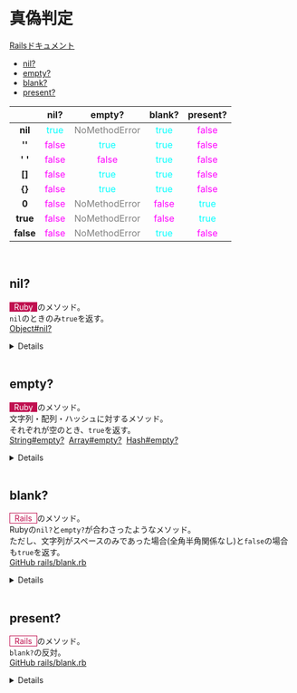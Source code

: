 # 真偽判定
[Railsドキュメント](#https://railsdoc.com/page/empty)

- [nil?](#nil)
- [empty?](#empty)
- [blank?](#blank)
- [present?](#present)

|  | nil? | empty? | blank? | present? |
|:---:|:---:|:---:|:---:|:---:|
| **nil** | <span style='color: cyan'>true</span> | <span style='color: gray'>NoMethodError</span> | <span style='color: cyan'>true</span> | <span style='color: magenta'>false</span> |
| **''** | <span style='color: magenta'>false</span> | <span style='color: cyan'>true</span> | <span style='color: cyan'>true</span> | <span style='color: magenta'>false</span> |
| **' '** | <span style='color: magenta'>false</span> | <span style='color: magenta'>false</span> | <span style='color: cyan'>true</span> | <span style='color: magenta'>false</span> |
| **[]** | <span style='color: magenta'>false</span> | <span style='color: cyan'>true</span> | <span style='color: cyan'>true</span> | <span style='color: magenta'>false</span> |
| **{}** | <span style='color: magenta'>false</span> | <span style='color: cyan'>true</span> | <span style='color: cyan'>true</span> | <span style='color: magenta'>false</span> |
| **0** | <span style='color: magenta'>false</span> | <span style='color: gray'>NoMethodError</span> | <span style='color: magenta'>false</span> | <span style='color: cyan'>true</span> |
| **true** | <span style='color: magenta'>false</span> | <span style='color: gray'>NoMethodError</span> | <span style='color: magenta'>false</span> | <span style='color: cyan'>true</span> |
| **false** | <span style='color: magenta'>false</span> | <span style='color: gray'>NoMethodError</span> | <span style='color: cyan'>true</span> | <span style='color: magenta'>false</span> |

<br>

<span id='nil'></span>
## nil?
<span style='padding: 0 .5rem; background-color: #c01050; color: white;'>Ruby</span>のメソッド。<br>
`nil`のときのみ`true`を返す。<br>
[Object#nil?](https://docs.ruby-lang.org/ja/latest/method/Object/i/nil=3f.html)

<details>

【 nil 】

```ruby
[1] pry(main)> var = nil
=> nil
[2] pry(main)> var.nil?
=> true
```

【 空 ( '' ) 】

```ruby
[1] pry(main)> var = ''
=> ""
[2] pry(main)> var.nil?
=> false
```

【 空白 ( ' ' ) 】

```ruby
[1] pry(main)> var = ' '
=> " "
[2] pry(main)> var.nil?
=> false
```

【 空の配列 ( [] ) 】

```ruby
[1] pry(main)> var = []
=> []
[2] pry(main)> var.nil?
=> false
```

【 空のハッシュ ( {} ) 】

```ruby
[1] pry(main)> var = {}
=> {}
[2] pry(main)> var.nil?
=> false
```

【 0 】

```ruby
[1] pry(main)> var = 0
=> 0
[2] pry(main)> var.nil?
=> false
```

【 true 】

```ruby
[1] pry(main)> var = true
=> true
[2] pry(main)> var.nil?
=> false
```

【 false 】

```ruby
[1] pry(main)> var = false
=> false
[2] pry(main)> var.nil?
=> false
```

</details>

<br>

<span id='empty'></span>
## empty?
<span style='padding: 0 .5rem; background-color: #c01050; color: white;'>Ruby</span>のメソッド。<br>
文字列・配列・ハッシュに対するメソッド。<br>
それぞれが空のとき、`true`を返す。<br>
[String#empty?](https://docs.ruby-lang.org/ja/latest/method/String/i/empty=3f.html)
&nbsp;[Array#empty?](https://docs.ruby-lang.org/ja/latest/method/Array/i/empty=3f.html)
&nbsp;[Hash#empty?](https://docs.ruby-lang.org/ja/latest/method/Hash/i/empty=3f.html)

<details>

【 nil 】

```ruby
[1] pry(main)> var = nil
=> nil
[2] pry(main)> var.empty?
NoMethodError: undefined method `empty?' for nil:NilClass
from (pry):1:in `<main>'
```

【 空 ( '' ) 】

```ruby
[1] pry(main)> var = ''
=> ""
[2] pry(main)> var.empty?
=> true
```

【 空白 ( ' ' ) 】

```ruby
[1] pry(main)> var = ' '
=> " "
[2] pry(main)> var.empty?
=> false
```

【 空の配列 ( [] ) 】

```ruby
[1] pry(main)> var = []
=> []
[2] pry(main)> var.empty?
=> true
```

【 空のハッシュ ( {} ) 】

```ruby
[1] pry(main)> var = {}
=> {}
[2] pry(main)> var.empty?
=> true
```

【 0 】

```ruby
[1] pry(main)> var = 0
=> 0
[2] pry(main)> var.empty?
NoMethodError: undefined method `empty?' for 0:Integer
from (pry):1:in `<main>'
```

【 true 】

```ruby
[1] pry(main)> var = true
=> true
[2] pry(main)> var.empty?
NoMethodError: undefined method `empty?' for true:TrueClass
from (pry):1:in `<main>'
```

【 false 】

```ruby
[1] pry(main)> var = false
=> false
[2] pry(main)> var.empty?
NoMethodError: undefined method `empty?' for false:FalseClass
from (pry):1:in `<main>'
```

</details>

<br>

<span id='blank'></span>
## blank?
<span style='padding: 0 .5rem; border: thin solid #c01050; color: #c01050;'>Rails</span>のメソッド。<br>
Rubyの`nil?`と`empty?`が合わさったようなメソッド。<br>
ただし、文字列がスペースのみであった場合(全角半角関係なし)と`false`の場合も`true`を返す。<br>
[GitHub rails/blank.rb](https://github.com/rails/rails/blob/main/activesupport/lib/active_support/core_ext/object/blank.rb#L6-L20)

<details>

【 nil 】

```ruby
[1] pry(main)> var = nil
=> nil
[2] pry(main)> var.blank?
=> true
```

【 空 ( '' ) 】

```ruby
[1] pry(main)> var = ''
=> ""
[2] pry(main)> var.blank?
=> true
```

【 空白 ( ' ' ) 】

```ruby
[1] pry(main)> var = ' '
=> " "
[2] pry(main)> var.blank?
=> true
```

【 空の配列 ( [] ) 】

```ruby
[1] pry(main)> var = []
=> []
[2] pry(main)> var.blank?
=> true
```

【 空のハッシュ ( {} ) 】

```ruby
[1] pry(main)> var = {}
=> {}
[2] pry(main)> var.blank?
=> true
```

【 0 】

```ruby
[1] pry(main)> var = 0
=> 0
[2] pry(main)> var.blank?
=> false
```

【 true 】

```ruby
[1] pry(main)> var = true
=> true
[2] pry(main)> var.blank?
=> false
```

【 false 】

```ruby
[1] pry(main)> var = false
=> false
[2] pry(main)> var.blank?
=> true
```

</details>

<br>

<span id='present'></span>
## present?
<span style='padding: 0 .5rem; border: thin solid #c01050; color: #c01050;'>Rails</span>のメソッド。<br>
`blank?`の反対。<br>
[GitHub rails/blank.rb](https://github.com/rails/rails/blob/main/activesupport/lib/active_support/core_ext/object/blank.rb#L22-L27)

<details>

【 nil 】

```ruby
[1] pry(main)> var = nil
=> nil
[2] pry(main)> var.present?
=> false
```

【 空 ( '' ) 】

```ruby
[1] pry(main)> var = ''
=> ""
[2] pry(main)> var.present?
=> false
```

【 空白 ( ' ' ) 】

```ruby
[1] pry(main)> var = ' '
=> " "
[2] pry(main)> var.present?
=> false
```

【 空の配列 ( [] ) 】

```ruby
[1] pry(main)> var = []
=> []
[2] pry(main)> var.present?
=> false
```

【 空のハッシュ ( {} ) 】

```ruby
[1] pry(main)> var = {}
=> {}
[2] pry(main)> var.present?
=> false
```

【 0 】

```ruby
[1] pry(main)> var = 0
=> 0
[2] pry(main)> var.present?
=> true
```

【 true 】

```ruby
[1] pry(main)> var = true
=> true
[2] pry(main)> var.present?
=> true
```

【 false 】

```ruby
[1] pry(main)> var = false
=> false
[2] pry(main)> var.present?
=> false
```

</details>
